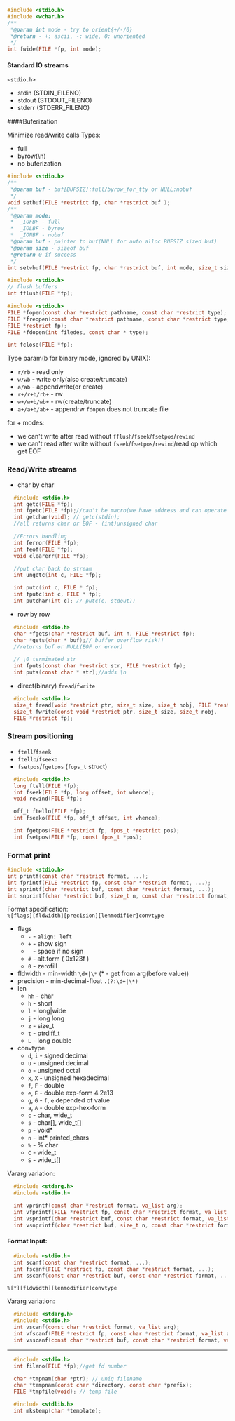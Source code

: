 ```c
#include <stdio.h>
#include <wchar.h>
/**
 *@param int mode - try to orient{+/-/0}
 *@return - +: ascii, -: wide, 0: unoriented
 */
int fwide(FILE *fp, int mode);

```

#### Standard IO streams
`<stdio.h>`  

 - stdin  (STDIN_FILENO)
 - stdout (STDOUT_FILENO)
 - stderr (STDERR_FILENO)

####Buferization  

 Minimize read/write calls
 Types:  

  - full
  - byrow(\n)
  - no buferization

```c
#include <stdio.h>
/**
 *@param buf - buf[BUFSIZ]:full/byrow_for_tty or NULL:nobuf
 */
void setbuf(FILE *restrict fp, char *restrict buf );
/**
 *@param mode:
 *  _IOFBF - full
 *  _IOLBF - byrow
 *  _IONBF - nobuf
 *@param buf - pointer to buf(NULL for auto alloc BUFSIZ sized buf)
 *@param size - sizeof buf
 *@return 0 if success
 */
int setvbuf(FILE *restrict fp, char *restrict buf, int mode, size_t size);
```

```c
#include <stdio.h>
// flush buffers
int fflush(FILE *fp);
```

```c
#include <stdio.h>
FILE *fopen(const char *restrict pathname, const char *restrict type);
FILE *freopen(const char *restrict pathname, const char *restrict type,
FILE *restrict fp);
FILE *fdopen(int filedes, const char * type);

int fclose(FILE *fp);
```
Type param(b for binary mode, ignored by UNIX):  

 - `r/rb` - read only
 - `w/wb` - write only(also create/truncate)
 - `a/ab` - appendwrite(or create)
 - `r+/r+b/rb+` - rw
 - `w+/w+b/wb+` - rw(create/truncate)
 - `a+/a+b/ab+` - appendrw
 `fdopen` does not truncate file

 for + modes:  
  
  - we can't write after read without `fflush`/`fseek`/`fsetpos`/`rewind`  
  - we can't read after write without `fseek`/`fsetpos`/`rewind`/read op which get EOF  

### Read/Write streams
  - char by char  
```c
  #include <stdio.h>
  int getc(FILE *fp);
  int fgetc(FILE *fp);//can't be macro(we have address and can operate with pointer)
  int getchar(void); // getc(stdin);
  //all returns char or EOF - (int)unsigned char

  //Errors handling
  int ferror(FILE *fp);
  int feof(FILE *fp);
  void clearerr(FILE *fp);

  //put char back to stream
  int ungetc(int c, FILE *fp);

  int putc(int c, FILE * fp);
  int fputc(int c, FILE * fp);
  int putchar(int c); // putc(c, stdout);
```
  - row by row
```c
  #include <stdio.h>
  char *fgets(char *restrict buf, int n, FILE *restrict fp);
  char *gets(char * buf);// buffer overflow risk!!
  //returns buf or NULL(EOF or error)

  // \0 termimated str
  int fputs(const char *restrict str, FILE *restrict fp);
  int puts(const char * str);//adds \n

```
  - direct(binary) `fread`/`fwrite`

```c
  #include <stdio.h>
  size_t fread(void *restrict ptr, size_t size, size_t nobj, FILE *restrict fp);
  size_t fwrite(const void *restrict ptr, size_t size, size_t nobj,
  FILE *restrict fp);
```

### Stream positioning
 - `ftell`/`fseek`
 - `ftello`/`fseeko`
 - `fsetpos`/`fgetpos` (`fops_t` struct)

```c
  #include <stdio.h>
  long ftell(FILE *fp);
  int fseek(FILE *fp, long offset, int whence);
  void rewind(FILE *fp);

  off_t ftello(FILE *fp);
  int fseeko(FILE *fp, off_t offset, int whence);

  int fgetpos(FILE *restrict fp, fpos_t *restrict pos);
  int fsetpos(FILE *fp, const fpos_t *pos);
```

### Format print

```c
#include <stdio.h>
int printf(const char *restrict format, ...);
int fprintf(FILE *restrict fp, const char *restrict format, ...);
int sprintf(char *restrict buf, const char *restrict format, ...);
int snprintf(char *restrict buf, size_t n, const char *restrict format, ...);
```

Format specification:  
`%[flags][fldwidth][precision][lenmodifier]convtype`  

  - flags
    - `-` - `align: left`
    - `+` - show sign
    - ` ` - space if no sign
    - `#` - alt.form ( 0x123f )
    - `0` - zerofill
  - fldwidth - min-width `\d+|\*` (* - get from arg(before value))
  - precision - min-decimal-float `.(?:\d+|\*)`
  - len
    - `hh` - char
    - `h`  - short
    - `l`  - long|wide
    - `j`  - long long
    - `z`  - size_t
    - `t`  - ptrdiff_t
    - `L`  - long double
  - convtype
    - `d`, `i` - signed decimal
    - `u` - unsigned decimal
    - `o` - unsigned octal
    - `x`, `X` - unsigned hexadecimal
    - `f`, `F` - double
    - `e`, `E` - double exp-form 4.2e13
    - `g`, `G` - `f`, `e` depended of value
    - `a`, `A` - double exp-hex-form
    - `c` - char, wide_t
    - `s` - char[], wide_t[]
    - `p` - void*
    - `n` - int* printed_chars
    - `%` - % char
    - `C` - wide_t
    - `S` - wide_t[]

Vararg variation:
```c
  #include <stdarg.h>
  #include <stdio.h>

  int vprintf(const char *restrict format, va_list arg);
  int vfprintf(FILE *restrict fp, const char *restrict format, va_list arg);
  int vsprintf(char *restrict buf, const char *restrict format, va_list arg);
  int vsnprintf(char *restrict buf, size_t n, const char *restrict format, va_list arg);
```

#### Format Input:  
```c
  #include <stdio.h>
  int scanf(const char *restrict format, ...);
  int fscanf(FILE *restrict fp, const char *restrict format, ...);
  int sscanf(const char *restrict buf, const char *restrict format, ...);
```
`%[*][fldwidth][lenmodifier]convtype`

Vararg variation:  
```c
  #include <stdarg.h>
  #include <stdio.h>
  int vscanf(const char *restrict format, va_list arg);
  int vfscanf(FILE *restrict fp, const char *restrict format, va_list arg);
  int vsscanf(const char *restrict buf, const char *restrict format, va_list arg);
```

___________  

```c
  #include <stdio.h>
  int fileno(FILE *fp);//get fd number

  char *tmpnam(char *ptr); // uniq filename
  char *tempnam(const char *directory, const char *prefix);
  FILE *tmpfile(void); // temp file

  #include <stdlib.h>
  int mkstemp(char *template);
```

